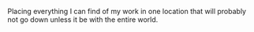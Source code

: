 Placing everything I can find of my work in one location that will probably not go down unless it be with the entire world.
